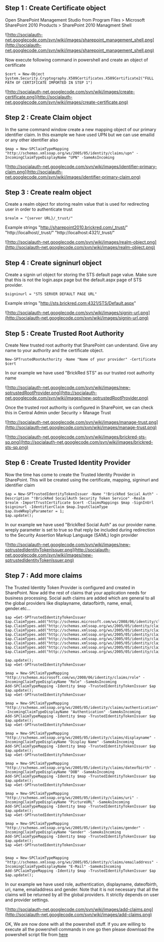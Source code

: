 ## Step 1 : Create Certificate object ##

Open SharePoint Management Studio from Program Files > Microsoft SharePoint 2010 Products > SharePoint 2010 Managment Shell

![http://socialauth-net.googlecode.com/svn/wiki/images/sharepoint_management_shell.png](http://socialauth-net.googlecode.com/svn/wiki/images/sharepoint_management_shell.png)

Now execute following command in powershell and create an object of certificate

```
$cert = New-Object System.Security.Cryptography.X509Certificates.X509Certificate2("FULL PATH OF CERTIFICATE IMPORTED IN STEP 1")
```

![http://socialauth-net.googlecode.com/svn/wiki/images/create-certificate.png](http://socialauth-net.googlecode.com/svn/wiki/images/create-certificate.png)

## Step 2 : Create Claim object ##

In the same command window create a new mapping object of our primary identifier claim. In this example we have used UPN but we can use emailid or any other identifier also

```
$map = New-SPClaimTypeMapping "http://schemas.xmlsoap.org/ws/2005/05/identity/claims/upn" -IncomingClaimTypeDisplayName "UPN" -SameAsIncoming
```

![http://socialauth-net.googlecode.com/svn/wiki/images/identifier-primary-claim.png](http://socialauth-net.googlecode.com/svn/wiki/images/identifier-primary-claim.png)

## Step 3 : Create realm object ##

Create a realm object for storing realm value that is used for redirecting user in order to authenticate trust

```
$realm = "{server URL}/_trust/"
```

Example strings
"http://sharepoint2010.brickred.com/_trust/"
"http://localhost/_trust/"
"http://localhost:4321/_trust/"

![http://socialauth-net.googlecode.com/svn/wiki/images/realm-object.png](http://socialauth-net.googlecode.com/svn/wiki/images/realm-object.png)

## Step 4 : Create signinurl object ##

Create a signin url object for storing the STS default page value. Make sure that this is not the login.aspx page but the default.aspx page of STS provider.

```
$signinurl = "STS SERVER DEFAULT PAGE URL"
```

Example strings
"http://sts.brickred.com:4321/STS/Default.aspx"

![http://socialauth-net.googlecode.com/svn/wiki/images/signin-url.png](http://socialauth-net.googlecode.com/svn/wiki/images/signin-url.png)

## Step 5 : Create Trusted Root Authority ##

Create New trusted root authority that SharePoint can understand. Give any name to your authority and the certificate object.

```
New-SPTrustedRootAuthority -Name "Name of your provider" -Certificate $cert
```

In our example we have used "BrickRed STS" as our trusted root authority name

![http://socialauth-net.googlecode.com/svn/wiki/images/new-sptrustedRootProvider.png](http://socialauth-net.googlecode.com/svn/wiki/images/new-sptrustedRootProvider.png)

Once the trusted root authority is configured in SharePoint, we can check this in Central Admin under Security > Manage Trust

![http://socialauth-net.googlecode.com/svn/wiki/images/manage-trust.png](http://socialauth-net.googlecode.com/svn/wiki/images/manage-trust.png)

![http://socialauth-net.googlecode.com/svn/wiki/images/brickred-sts-sp.png](http://socialauth-net.googlecode.com/svn/wiki/images/brickred-sts-sp.png)

## Step 6 : Create Trusted Identity Provider ##

Now the time has come to create the Trusted Identity Provider in SharePoint. This will be created using the certificate, mapping, signinurl and identifier claim

```
$ap = New-SPTrustedIdentityTokenIssuer -Name "!BrickRed Social Auth" -Description "!BrickRed SocailAuth Security Token Service" -Realm $realm -ImportTrustCertificate $cert -ClaimsMappings $map -SignInUrl $signinurl -IdentifierClaim $map.InputClaimType 
$ap.UseWReplyParameter = 1;
$ap.update();
```

In our example we have used "BrickRed Social Auth" as our provider name. wreply parameter is set to true so that reply be included during redirection to the Security Assertion Markup Language (SAML) login provider

![http://socialauth-net.googlecode.com/svn/wiki/images/new-sptrustedIdentityTokenIssuer.png](http://socialauth-net.googlecode.com/svn/wiki/images/new-sptrustedIdentityTokenIssuer.png)

## Step 7 : Add more claims ##

The Trusted Identity Token Provider is configured and created in SharePoint. Now add the rest of claims that your application needs for business processing. Social auth claims are added which are general to all the global providers like displayname, dataofbirth, name, email, gender.etc...

```
$ap =Get-SPTrustedIdentityTokenIssuer
$ap.ClaimTypes.add("http://schemas.microsoft.com/ws/2008/06/identity/claims/role");
$ap.ClaimTypes.add("http://schemas.xmlsoap.org/ws/2005/05/identity/claims/authentication");
$ap.ClaimTypes.add("http://schemas.xmlsoap.org/ws/2005/05/identity/claims/displayname");
$ap.ClaimTypes.add("http://schemas.xmlsoap.org/ws/2005/05/identity/claims/dateofbirth");
$ap.ClaimTypes.add("http://schemas.xmlsoap.org/ws/2005/05/identity/claims/uri");
$ap.ClaimTypes.add("http://schemas.xmlsoap.org/ws/2005/05/identity/claims/name");
$ap.ClaimTypes.add("http://schemas.xmlsoap.org/ws/2005/05/identity/claims/emailaddress");
$ap.ClaimTypes.add("http://schemas.xmlsoap.org/ws/2005/05/identity/claims/gender");

$ap.update();
$ap =Get-SPTrustedIdentityTokenIssuer

$map = New-SPClaimTypeMapping "http://schemas.microsoft.com/ws/2008/06/identity/claims/role" -IncomingClaimTypeDisplayName "Role" -SameAsIncoming
Add-SPClaimTypeMapping -Identity $map -TrustedIdentityTokenIssuer $ap
$ap.update();
$ap =Get-SPTrustedIdentityTokenIssuer

$map = New-SPClaimTypeMapping "http://schemas.xmlsoap.org/ws/2005/05/identity/claims/authentication" -IncomingClaimTypeDisplayName "Authentication" -SameAsIncoming
Add-SPClaimTypeMapping -Identity $map -TrustedIdentityTokenIssuer $ap
$ap.update();
$ap =Get-SPTrustedIdentityTokenIssuer

$map = New-SPClaimTypeMapping "http://schemas.xmlsoap.org/ws/2005/05/identity/claims/displayname" -IncomingClaimTypeDisplayName "Display Name" -SameAsIncoming
Add-SPClaimTypeMapping -Identity $map -TrustedIdentityTokenIssuer $ap
$ap.update();
$ap =Get-SPTrustedIdentityTokenIssuer

$map = New-SPClaimTypeMapping "http://schemas.xmlsoap.org/ws/2005/05/identity/claims/dateofbirth" -IncomingClaimTypeDisplayName "DOB" -SameAsIncoming
Add-SPClaimTypeMapping -Identity $map -TrustedIdentityTokenIssuer $ap
$ap.update();
$ap =Get-SPTrustedIdentityTokenIssuer

$map = New-SPClaimTypeMapping "http://schemas.xmlsoap.org/ws/2005/05/identity/claims/uri" -IncomingClaimTypeDisplayName "PictureURL" -SameAsIncoming
Add-SPClaimTypeMapping -Identity $map -TrustedIdentityTokenIssuer $ap
$ap.update();
$ap =Get-SPTrustedIdentityTokenIssuer

$map = New-SPClaimTypeMapping "http://schemas.xmlsoap.org/ws/2005/05/identity/claims/gender" -IncomingClaimTypeDisplayName "Gender" -SameAsIncoming
Add-SPClaimTypeMapping -Identity $map -TrustedIdentityTokenIssuer $ap
$ap.update();
$ap =Get-SPTrustedIdentityTokenIssuer


$map = New-SPClaimTypeMapping "http://schemas.xmlsoap.org/ws/2005/05/identity/claims/emailaddress" -IncomingClaimTypeDisplayName "E-Mail" -SameAsIncoming
Add-SPClaimTypeMapping -Identity $map -TrustedIdentityTokenIssuer $ap
$ap.update();
```


In our example we have used role, authentication, displayname, dateofbirth, uri, name, emailaddress and gender. Note that it is not necessary that all the claims will be returned by all the global providers. It strictly depends on user and provider settings.

![http://socialauth-net.googlecode.com/svn/wiki/images/add-claims.png](http://socialauth-net.googlecode.com/svn/wiki/images/add-claims.png)


OK, We are now done with all the powershell stuff.  If you are willing to execute all the powershell commands in one go then please download the powershell script file from [here](http://code.google.com/p/socialauth-net/downloads/detail?name=SharePoint-SocialAuth-Configuration-Script-0.1.zip)